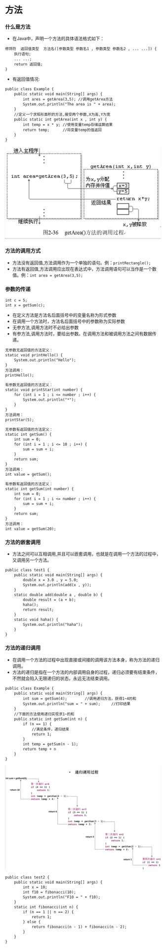 # 方法
### 什么是方法
- 在Java中，声明一个方法的具体语法格式如下：
```
修饰符  返回值类型  方法名([参数类型 参数名1 , 参数类型 参数名2 , ... ...]) {
    执行语句;
    ... ...;
    return 返回值;
}
```
- 有返回值情况:
```
public class Example {
    public static void main(String[] args) {
        int ares = getArea(3,5); //调用getArea方法
        System.out.println("The area is " + area);
    }
    //定义一个求矩形面积的方法,接受两个参数,X为高,Y为宽
    public static int getArea(int x , int y) {
        int temp = x * y; //使用变量temp存储运算结果
        return temp;      //将变量temp的值返回
    }
}

```
![方法调用的过程](方法.png)

### 方法的调用方式
- 方法没有返回值,方法调用作为一个单独的语句。例：`printRectangle();`
- 方法有返回值,方法调用应出现在表达式中，方法调用语句可以当作是一个数值。例：`int area = getArea(3,5);`

### 参数的传递
```
int c = 5;
int x = getSum(c);
```
- 在定义方法是方法名后面括号中的变量名称为形式参数
- 在调用一个方法时，方法名后面括号中的参数称为实际参数
- 无参方法,调用方法时不必给出参数
- 有参方法,调用方法时，要给出参数。在调用方法和被调用方法之间有数据传递。
```
无参数无返回值的方法定义：
static void printHello() {
    System.out.println("Hello");
}
方法调用：
printHello();
```
```
有参数无返回值的方法定义：
static void printStar(int number) {
    for (int i = 1 ; i <= number ; i++) {
        System.out.println("*");
    }
}
方法调用：
printStar(5);
```
```
无参数有返回值的方法定义：
static int getSum() {
    int sum = 0;
    for (int i = 1 ; i <= 10 ; i++) {
        sum = sum + i;
    }
    return sum;
}
方法调用：
int value = getSum();
```
```
有参数有返回值的方法定义：
static int getSum(int number) {
    int sum = 0;
    for (int i = 1 ; i <= number ; i++) {
        sum = sum + i;
    }
    return sum;
}
方法调用：
int value = getSum(20);
```
### 方法的嵌套调用
- 方法之间可以互相调用,并且可以嵌套调用，也就是在调用一个方法的过程中，又调用另一个方法。
```
public class test1 {
    public static void main(String[] args) {
        double x = 3.0 , y = 5.0;
        System.out.println(add(x , y));
    }
    static double add(double a , double b) {
        double result = (a + b);
        haha();
        return result;
    }
    static void haha() {
        System.out.println("haha");
    }
}
```
### 方法的递归调用
- 在调用一个方法的过程中出现直接或间接的调用该方法本身，称为方法的递归调用。
- 方法的递归是指在一个方法的内部调用自身的过程，递归必须要有结束条件，不然就会陷入无限递归的状态，永远无法结束调用。
```
public class Example {
    public static void main(String[] args) {
        int sum = getSum(4);        //调用递归方法，获得1~4的和
        System.out.println("sum = " + sum);     //打印结果
    }
    //下面的方法使用递归实现求1~的和
    public static int getSum(int n) {
        if (n == 1) {
            //满足条件，递归结束
            return 1;
        }
        int temp = getSum(n - 1);
        return temp + n
    }
}
```
![递归调用过程](递归调用.png)
```
public class test2 {
    public static void main(String[] args) {
        int x = 10;
        int f10 = fibonacci(10);
        System.out.println("F10 = " + f10);
    }
    static int fibonacci(int n) {
        if (n == 1 || n == 2) {
            return 1;
        } else {
            return fibonacci(n - 1) + fibonacci(n - 2);
        }
    }
}
```